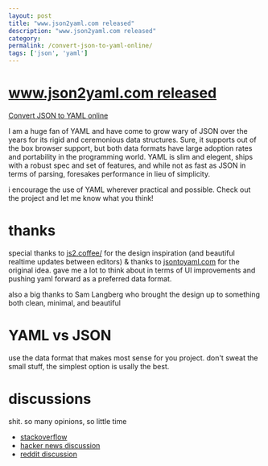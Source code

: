 ```yaml
---
layout: post
title: "www.json2yaml.com released"
description: "www.json2yaml.com released"
category:
permalink: /convert-json-to-yaml-online/
tags: ['json', 'yaml']
---
```


# [www.json2yaml.com released](http://www.json2yaml.com)

[Convert JSON to YAML online](http://www.json2yaml.com)

I am a huge fan of YAML and have come to grow wary of JSON over the years for its rigid and ceremonious data structures. Sure, it supports out of the box browser support, but both data formats have large adoption rates and portability in the programming world. YAML is slim and elegent, ships with a robust spec and set of features, and while not as fast as JSON in terms of parsing, foresakes performance in lieu of simplicity.

i encourage the use of YAML wherever practical and possible. Check out the project and let me know what you think!

# thanks

special thanks to [js2.coffee/](http://js2.coffee/) for the design inspiration (and beautiful realtime updates between editors) &amp; thanks to [jsontoyaml.com](http://jsontoyaml.com) for the original idea. gave me a lot to think about in terms of UI improvements and pushing yaml forward as a preferred data format.

also a big thanks to Sam Langberg who brought the design up to something both clean, minimal, and beautiful

# YAML vs JSON

use the data format that makes most sense for you project. don't sweat the small stuff, the simplest option is usally the best.

# discussions

shit. so many opinions, so little time

- [stackoverflow](http://stackoverflow.com/questions/1726802/what-is-the-difference-between-yaml-and-json-when-to-prefer-one-over-the-other)
- [hacker news discussion](https://news.ycombinator.com/item?id=9332202)
- [reddit discussion](http://www.reddit.com/r/webdev/comments/31pe8h/yaml_vs_json_try_for_yourself/)
